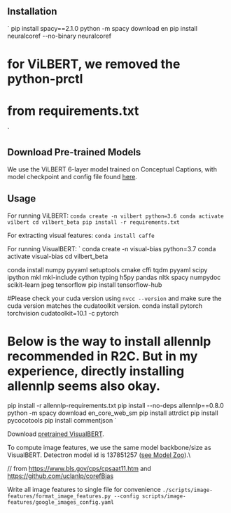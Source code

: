 ## Installation
`
pip install spacy==2.1.0
python -m spacy download en
pip install neuralcoref --no-binary neuralcoref

# for ViLBERT, we removed the python-prctl
# from requirements.txt

`

## Download Pre-trained Models
We use the ViLBERT 6-layer model trained on Conceptual Captions, with model checkpoint and config file found [here](https://drive.google.com/drive/folders/1Re0L75uazH3Qrep_aRgtaVelDEz4HV9c).


## Usage
For running ViLBERT:
`
conda create -n vilbert python=3.6
conda activate vilbert
cd vilbert_beta
pip install -r requirements.txt
`

For extracting visual features:
`conda install caffe`


For running VisualBERT:
`
conda create -n visual-bias python=3.7
conda activate visual-bias
cd vilbert_beta

conda install numpy pyyaml setuptools cmake cffi tqdm pyyaml scipy ipython mkl mkl-include cython typing h5py pandas nltk spacy numpydoc scikit-learn jpeg tensorflow
pip install tensorflow-hub

#Please check your cuda version using `nvcc --version` and make sure the cuda version matches the cudatoolkit version.
conda install pytorch torchvision cudatoolkit=10.1 -c pytorch

# Below is the way to install allennlp recommended in R2C. But in my experience, directly installing allennlp seems also okay.
pip install -r allennlp-requirements.txt
pip install --no-deps allennlp==0.8.0
python -m spacy download en_core_web_sm
pip install attrdict
pip install pycocotools
pip install commentjson
`

Download [pretrained VisualBERT](https://drive.google.com/file/d/1QvivVfRsRF518OQSQNaN7aFk6eQ43vP_/view).

To compute image features, we use the same model backbone/size as VisualBERT. Detectron model id is 137851257 ([see Model Zoo](https://github.com/facebookresearch/detectron2/blob/master/MODEL_ZOO.md)).\

// from https://www.bls.gov/cps/cpsaat11.htm and https://github.com/uclanlp/corefBias

Write all image features to single file for convenience
`./scripts/image-features/format_image_features.py --config scripts/image-features/google_images_config.yaml`
